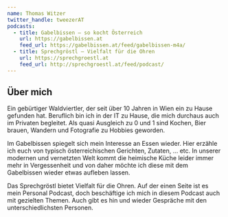 ```yaml
---
name: Thomas Witzer
twitter_handle: tweezerAT
podcasts:
  - title: Gabelbissen – so kocht Österreich
    url: https://gabelbissen.at
    feed_url: https://gabelbissen.at/feed/gabelbissen-m4a/
  - title: Sprechgröstl – Vielfalt für die Ohren
    url: https://sprechgroestl.at
    feed_url: http://sprechgroestl.at/feed/podcast/
---
```


## Über mich

Ein gebürtiger Waldviertler, der seit über 10 Jahren in Wien ein zu Hause gefunden hat. Beruflich bin ich in der IT zu Hause, die mich durchaus auch im Privaten begleitet. Als quasi Ausgleich zu 0 und 1 sind Kochen, Bier brauen, Wandern und Fotografie zu Hobbies geworden.

Im Gabelbissen spiegelt sich mein Interesse an Essen wieder. Hier erzähle ich euch von typisch österreichischen Gerichten, Zutaten, ... etc. In unserer modernen und vernetzten Welt kommt die heimische Küche leider immer mehr in Vergessenheit und von daher möchte ich diese mit dem Gabelbissen wieder etwas aufleben lassen.

Das Sprechgröstl bietet Vielfalt für die Ohren. Auf der einen Seite ist es mein Personal Podcast, doch beschäftige ich mich in diesem Podcast auch mit gezielten Themen. Auch gibt es hin und wieder Gespräche mit den unterschiedlichsten Personen.
